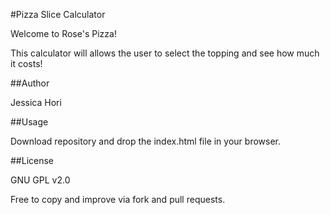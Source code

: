 #Pizza Slice Calculator

Welcome to Rose's Pizza!

This calculator will allows the user to select the topping and see how much it costs! 

##Author

Jessica Hori

##Usage

Download repository and drop the index.html file in your browser.

##License

GNU GPL v2.0

Free to copy and improve via fork and pull requests.
